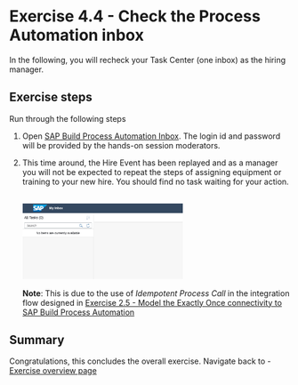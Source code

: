 # Exercise 4.4 - Check the Process Automation inbox

In the following, you will recheck your Task Center (one inbox) as the hiring manager.

## Exercise steps

Run through the following steps
1. Open [SAP Build Process Automation Inbox](https://teched-2022-in260-tk4694cz.sap-process-automation.cfapps.us10.hana.ondemand.com/comsapspaprocessautomation.comsapspainbox/inbox.html). The login id and password will be provided by the hands-on session moderators.

2. This time around, the Hire Event has been replayed and as a manager you will not be expected to repeat the steps of assigning equipment or training to your new hire. You should find no task waiting for your action.

    <br><img src="/exercises/ex3/images/img323.jpg" width=60%>
    
    **Note**: This is due to the use of *Idempotent Process Call* in the integration flow designed in [Exercise 2.5 - Model the Exactly Once connectivity to SAP Build Process Automation](/exercises/ex2/ex25)

## Summary

Congratulations, this concludes the overall exercise. Navigate back to - [Exercise overview page](/README.md)
